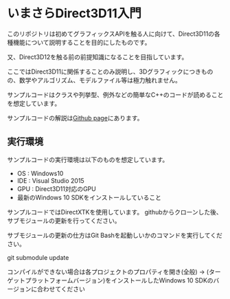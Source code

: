 # いまさらDirect3D11入門
このリポジトリは初めてグラフィックスAPIを触る人に向けて、Direct3D11の各種機能について説明することを目的にしたものです。

又、Direct3D12を触る前の前提知識になることを目指しています。

ここではDirect3D11に関係することのみ説明し、3Dグラフィックにつきものの、数学やアルゴリズム、モデルファイル等は極力触れません。

サンプルコードはクラスや列挙型、例外などの簡単なC++のコードが読めることを想定しています。

サンプルコードの解説は[Github page](https://tositeru.github.io/ImasaraDX11/index.html)にあります。

## 実行環境

サンプルコードの実行環境は以下のものを想定しています。

* OS : Windows10
* IDE : Visual Studio 2015
* GPU : Direct3D11対応のGPU
* 最新のWindows 10 SDKをインストールしていること

サンプルコードではDirectXTKを使用しています。
githubからクローンした後、サブモジュールの更新を行ってください。

サブモジュールの更新の仕方はGit Bashを起動しいかのコマンドを実行してください。

git submodule update


コンパイルができない場合は各プロジェクトのプロパティを開き(全般) -> (ターゲットプラットフォームバージョン)をインストールしたWindows 10 SDKのバージョンに合わせてください



